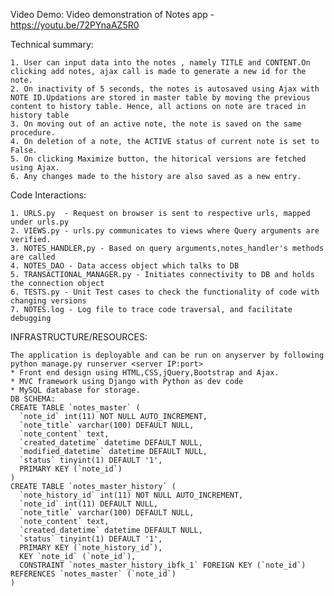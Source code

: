 Video Demo:
	Video demonstration of Notes app - https://youtu.be/72PYnaAZ5R0

Technical summary:

	1. User can input data into the notes , namely TITLE and CONTENT.On clicking add notes, ajax call is made to generate a new id for the note.
	2. On inactivity of 5 seconds, the notes is autosaved using Ajax with NOTE ID.Updations are stored in master table by moving the previous content to history table. Hence, all actions on note are traced in history table
	3. On moving out of an active note, the note is saved on the same procedure.
	4. On deletion of a note, the ACTIVE status of current note is set to False.
	5. On clicking Maximize button, the hitorical versions are fetched using Ajax.
	6. Any changes made to the history are also saved as a new entry.

Code Interactions:

	1. URLS.py  - Request on browser is sent to respective urls, mapped under urls.py
	2. VIEWS.py - urls.py communicates to views where Query arguments are verified.
	3. NOTES_HANDLER,py - Based on query arguments,notes_handler's methods are called
	4. NOTES_DAO - Data access object which talks to DB
	5. TRANSACTIONAL_MANAGER.py - Initiates connectivity to DB and holds the connection object
	6. TESTS.py - Unit Test cases to check the functionality of code with changing versions
 	7. NOTES.log - Log file to trace code traversal, and facilitate debugging

INFRASTRUCTURE/RESOURCES:

	The application is deployable and can be run on anyserver by following python manage.py runserver <server IP:port>
	* Front end design using HTML,CSS,jQuery,Bootstrap and Ajax.
	* MVC framework using Django with Python as dev code
	* MySQL database for storage.
	DB SCHEMA:
	CREATE TABLE `notes_master` (
	  `note_id` int(11) NOT NULL AUTO_INCREMENT,
	  `note_title` varchar(100) DEFAULT NULL,
	  `note_content` text,
	  `created_datetime` datetime DEFAULT NULL,
	  `modified_datetime` datetime DEFAULT NULL,
	  `status` tinyint(1) DEFAULT '1',
	  PRIMARY KEY (`note_id`)
	)
	CREATE TABLE `notes_master_history` (
	  `note_history_id` int(11) NOT NULL AUTO_INCREMENT,
	  `note_id` int(11) DEFAULT NULL,
	  `note_title` varchar(100) DEFAULT NULL,
	  `note_content` text,
	  `created_datetime` datetime DEFAULT NULL,
	  `status` tinyint(1) DEFAULT '1',
	  PRIMARY KEY (`note_history_id`),
	  KEY `note_id` (`note_id`),
	  CONSTRAINT `notes_master_history_ibfk_1` FOREIGN KEY (`note_id`) REFERENCES `notes_master` (`note_id`)
	)

